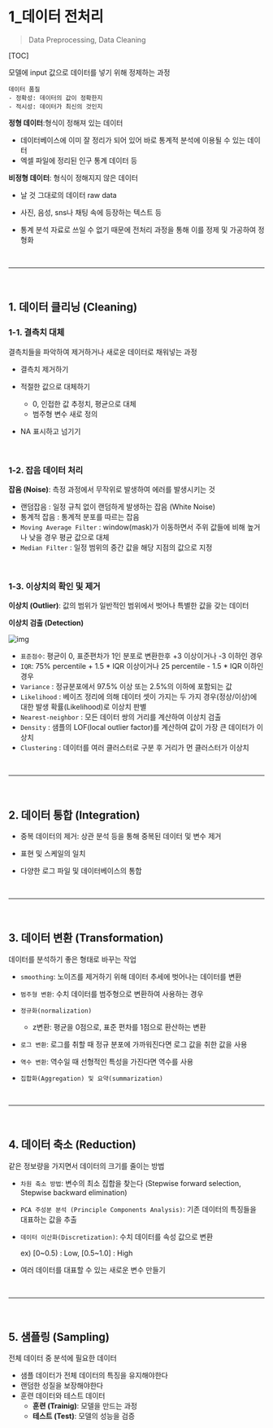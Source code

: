 # 1_데이터 전처리

> Data Preprocessing, Data Cleaning

[TOC]

모델에 input 값으로 데이터를 넣기 위해 정제하는 과정

```
데이터 품질
- 정확성: 데이터의 값이 정확한지
- 적시성: 데이터가 최신의 것인지
```

**정형 데이터**:형식이 정해져 있는 데이터

- 데이터베이스에 이미 잘 정리가 되어 있어 바로 통계적 분석에 이용될 수 있는 데이터
- 엑셀 파일에 정리된 인구 통계 데이터 등

**비정형 데이터**: 형식이 정해지지 않은 데이터

- 날 것 그대로의 데이터 raw data

- 사진, 음성, sns나 채팅 속에 등장하는 텍스트 등

- 통계 분석 자료로 쓰일 수 없기 때문에 전처리 과정을 통해 이를 정제 및 가공하여 정형화

<br>

---

<br>

## 1. 데이터 클리닝 (Cleaning)

### 1-1. 결측치 대체

결측치들을 파악하여 제거하거나 새로운 데이터로 채워넣는 과정

- 결측치 제거하기
- 적절한 값으로 대체하기
  - 0, 인접한 값 추정치, 평균으로 대체
  - 범주형 변수 새로 정의

- NA 표시하고 넘기기

<br>

### 1-2. 잡음 데이터 처리

**잡음 (Noise)**: 측정 과정에서 무작위로 발생하여 에러를 발생시키는 것

- 랜덤잡음 : 일정 규칙 없이 랜덤하게 발생하는 잡음 (White Noise)
- 통계적 잡음 : 통계적 분포를 따르는 잡음
- `Moving Average Filter` : window(mask)가 이동하면서 주위 값들에 비해 높거나 낮을 경우 평균 값으로 대체
- `Median Filter` : 일정 범위의 중간 값을 해당 지점의 값으로 지정

<br>

### 1-3. 이상치의 확인 및 제거

**이상치 (Outlier)**: 값의 범위가 일반적인 범위에서 벗어나 특별한 값을 갖는 데이터

**이상치 검출 (Detection)**

![img](https://wikidocs.net/images/page/16582/zscore_od.png)

- `표준점수`: 평균이 0, 표준편차가 1인 분포로 변환한후 +3 이상이거나 -3 이하인 경우
- `IQR`:  75% percentile + 1.5 * IQR 이상이거나 25 percentile - 1.5 * IQR 이하인 경우
- `Variance` : 정규분포에서 97.5% 이상 또는 2.5%의 이하에 포함되는 값
- `Likelihood`  : 베이즈 정리에 의해 데이터 셋이 가지는 두 가지 경우(정상/이상)에 대한 발생 확률(Likelihood)로 이상치 판별
- `Nearest-neighbor` : 모든 데이터 쌍의 거리를 계산하여 이상치 검출
- `Density` : 샘플의 LOF(local outlier factor)를 계산하여 값이 가장 큰 데이터가 이상치
- `Clustering` : 데이터를 여러 클러스터로 구분 후 거리가 먼 클러스터가 이상치

<br>

---

<br>

## 2. 데이터 통합 (Integration)

- 중복 데이터의 제거: 상관 분석 등을 통해 중복된 데이터 및 변수 제거

- 표현 및 스케일의 일치

- 다양한 로그 파일 및 데이터베이스의 통합

<br>

---

<br>

## 3. 데이터 변환 (Transformation)

데이터를 분석하기 좋은 형태로 바꾸는 작업

- `smoothing`: 노이즈를 제거하기 위해 데이터 추세에 벗어나는 데이터를 변환

- `범주형 변환`: 수치 데이터를 범주형으로 변환하여 사용하는 경우

- `정규화(normalization)`
  - z변환: 평균을 0점으로, 표준 편차를 1점으로 환산하는 변환

- `로그 변환`: 로그를 취할 때 정규 분포에 가까워진다면 로그 값을 취한 값을 사용

- `역수 변환`: 역수일 때 선형적인 특성을 가진다면 역수를 사용
- `집합화(Aggregation) 및 요약(summarization)`

<br>

---

<br>

## 4. 데이터 축소 (Reduction)

같은 정보량을 가지면서 데이터의 크기를 줄이는 방법

- `차원 축소 방법`: 변수의 최소 집합을 찾는다 (Stepwise forward selection, Stepwise backward elimination)

- `PCA 주성분 분석 (Principle Components Analysis)`: 기존 데이터의 특징들을 대표하는 값을 추출
- `데이터 이산화(Discretization)`: 수치 데이터를 속성 값으로 변환

  ex) [0~0.5) : Low, [0.5~1.0] : High
- 여러 데이터를 대표할 수 있는 새로운 변수 만들기

<br>

---

<br>

## 5. 샘플링 (Sampling)

전체 데이터 중 분석에 필요한 데이터

- 샘플 데이터가 전체 데이터의 특징을 유지해야한다
- 랜덤한 성질을 보장해야한다
- 훈련 데이터와 테스트 데이터
  - **훈련 (Trainig)**: 모델을 만드는 과정
  - **테스트 (Test)**: 모델의 성능을 검증

